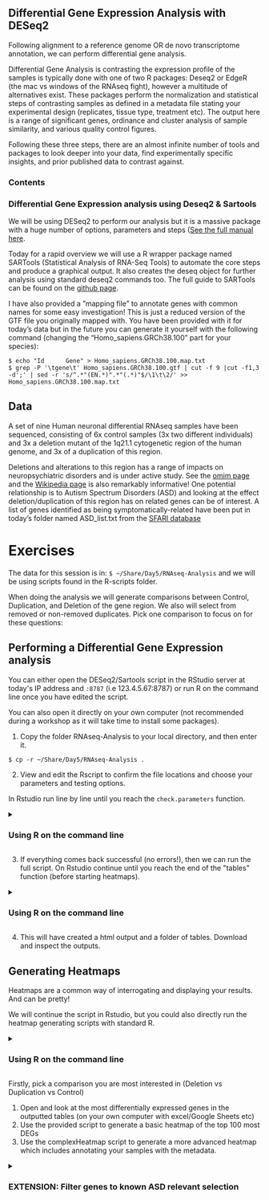 ## Differential Gene Expression Analysis with DESeq2 

Following alignment to a reference genome OR de novo transcriptome annotation, we can perform differential gene analysis.

Differential Gene Analysis is contrasting the expression profile of the samples is typically done with one of two R packages: Deseq2 or EdgeR (the mac vs windows of the RNAseq fight), however a multitude of alternatives exist. These packages perform the normalization and statistical steps of contrasting samples as defined in a metadata file stating your experimental design (replicates, tissue type, treatment etc). The output here is a range of significant genes, ordinance and cluster analysis of sample similarity, and various quality control figures.

Following these three steps, there are an almost infinite number of tools and packages to look deeper into your data, find experimentally specific insights, and prior published data to contrast against.

### Contents


### Differential Gene Expression analysis using Deseq2 & Sartools

We will be using DESeq2 to perform our analysis but it is a massive package with a huge number of options, parameters and steps ([See the full manual here](https://bioconductor.org/packages/devel/bioc/vignettes/DESeq2/inst/doc/DESeq2.html). 

Today for a rapid overview we will use a R wrapper package named SARTools (Statistical Analysis of RNA-Seq Tools) to automate the core steps and produce a graphical output. It also creates the deseq object for further analysis using standard deseq2 commands too. The full guide to SARTools can be found on the [github page](https://github.com/PF2-pasteur-fr/SARTools).  

I have also provided a ”mapping file” to annotate genes with common names for some easy investigation! This is just a reduced version of the GTF file you originally mapped with. You have been provided with it for today’s data but in the future you can generate it yourself with the following command (changing the “Homo_sapiens.GRCh38.100” part for your species):
```
$ echo "Id      Gene" > Homo_sapiens.GRCh38.100.map.txt
$ grep -P '\tgene\t' Homo_sapiens.GRCh38.100.gtf | cut -f 9 |cut -f1,3 -d';' | sed -r 's/^.*"(EN.*)".*"(.*)"$/\1\t\2/' >>  Homo_sapiens.GRCh38.100.map.txt
```

## Data

A set of nine Human neuronal differential RNAseq samples have been sequenced, consisting of 6x control samples (3x two different individuals) and 3x a deletion mutant of the 1q21.1 cytogenetic region of the human genome, and 3x of a duplication of this region. 

Deletions and alterations to this region has a range of impacts on neuropsychiatric disorders and is under active study. See the [omim page]( https://www.omim.org/entry/612474) and the [Wikipedia page](https://en.wikipedia.org/wiki/1q21.1_deletion_syndrome) is also remarkably informative! One potential relationship is to Autism Spectrum Disorders (ASD) and looking at the effect deletion/duplication of this region has on related genes can be of interest. A list of genes identified as being symptomatically-related have been put in today’s folder named ASD_list.txt from the [SFARI database](https://gene.sfari.org/database/gene-scoring/)

# Exercises
The data for this session is in: ```$ ~/Share/Day5/RNAseq-Analysis``` and we will be using scripts found in the R-scripts folder.

When doing the analysis we will generate comparisons between Control, Duplication, and Deletion of the gene region. We also will select from removed or non-removed duplicates. Pick one comparison to focus on for these questions:

## Performing a Differential Gene Expression analysis

You can either open the DESeq2/Sartools script in the RStudio server at today's IP address and ```:8787``` (i.e 123.4.5.67:8787) or run R on the command line once you have edited the script.

You can also open it directly on your own computer (not recommended during a workshop as it will take time to install some packages). 
1. Copy the folder RNAseq-Analysis to your local directory, and then enter it.
```
$ cp -r ~/Share/Day5/RNAseq-Analysis .
```
2. View and edit the Rscript to confirm the file locations and choose your parameters and testing options.

In Rstudio run line by line until you reach the ```check.parameters``` function.

<details>
  <summary>
  
  ### Using R on the command line

  </summary>

Lets first test the parameters by processing the first lines of the script:
```
$ head -n64 Sartools-template-deseq2.r > parameter_test.r
```
```
$ docker run --rm -u $(id -u):$(id -g) -v $(pwd):/in \
    -w /in chrishah/r-sartools-plus:2b95eaa \
    Rscript parameter_test.r
```
</details>

3. If everything comes back successful (no errors!), then we can run the full script. On Rstudio continue until you reach the end of the "tables" function (before starting heatmaps).

<details>
  <summary>
  
  ### Using R on the command line

  </summary>

```
$ docker run --rm -u $(id -u):$(id -g) -v $(pwd):/in \
    -w /in chrishah/r-sartools-plus:2b95eaa \
    Rscript Sartools-template-deseq2.r
```

</details>


4. This will have created a html output and a folder of tables. Download and inspect the outputs.

## Generating Heatmaps
Heatmaps are a common way of interrogating and displaying your results. And can be pretty!

We will continue the script in Rstudio, but you could also directly run the heatmap generating scripts with standard R.


<details>
  <summary>
  
  ### Using R on the command line

  </summary>

These each generate a pdf named ```Rplots.pdf```.
```
$ docker run --rm -u $(id -u):$(id -g) -v $(pwd):/in -w /in \
    chrishah/r-sartools-plus:2b95eaa \
    Rscript R-scripts/RNAseq-SimpleHeatmap.r
```
```
$ docker run --rm -u $(id -u):$(id -g) -v $(pwd):/in -w /in \
    chrishah/r-sartools-plus:2b95eaa \
    Rscript R-scripts/RNAseq-ComplexHeatmap.r
```

</details>

Firstly, pick a comparison you are most interested in (Deletion vs Duplication vs Control)
1. Open and look at the most differentially expressed genes in the outputted tables (on your own computer with excel/Google Sheets etc)
2. Use the provided script to generate a basic heatmap of the top 100 most DEGs
3. Use the complexHeatmap script to generate a more advanced heatmap which includes annotating your samples with the metadata.

<details>
  <summary>
  
  ### EXTENSION: Filter genes to known ASD relevant selection
  
  </summary>

4. Use the ASD list file to extract genes that are of known importance, and use that data as input to the heatmap creation. We can use grep to extract the gene counts of interest from our tables (Note using head to extract the header first, and >> to append the counts to the file)

Example code, where A & B is your choice of Deletion/Duplication/Control:
```
$ head -n1 AvsB.complete.txt > AvsB.ASD.txt
$ grep -f gene_list.txt AvsB.complete.txt >> AvsB.ASD.txt
```

You can now use that file for your heatmap generation using the same method as above


</details>

